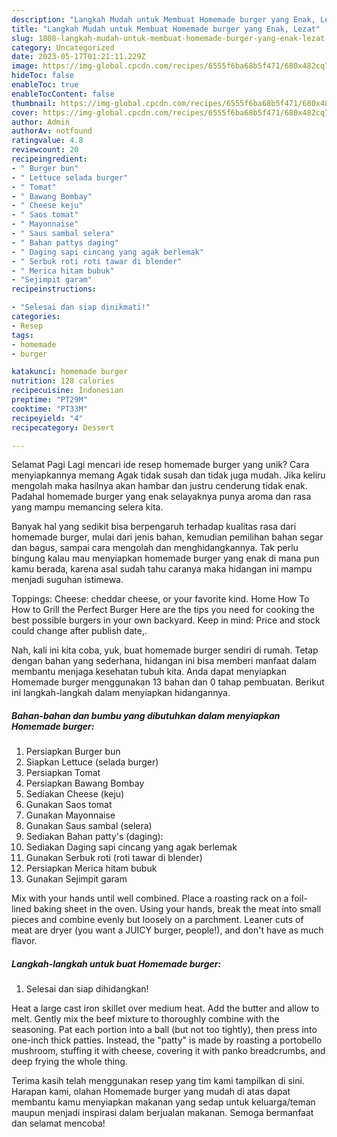 ```yaml
---
description: "Langkah Mudah untuk Membuat Homemade burger yang Enak, Lezat"
title: "Langkah Mudah untuk Membuat Homemade burger yang Enak, Lezat"
slug: 1808-langkah-mudah-untuk-membuat-homemade-burger-yang-enak-lezat
category: Uncategorized
date: 2023-05-17T01:21:11.229Z
image: https://img-global.cpcdn.com/recipes/6555f6ba68b5f471/680x482cq70/homemade-burger-foto-resep-utama.jpg
hideToc: false
enableToc: true
enableTocContent: false
thumbnail: https://img-global.cpcdn.com/recipes/6555f6ba68b5f471/680x482cq70/homemade-burger-foto-resep-utama.jpg
cover: https://img-global.cpcdn.com/recipes/6555f6ba68b5f471/680x482cq70/homemade-burger-foto-resep-utama.jpg
author: Admin
authorAv: notfound
ratingvalue: 4.8
reviewcount: 20
recipeingredient:
- " Burger bun"
- " Lettuce selada burger"
- " Tomat"
- " Bawang Bombay"
- " Cheese keju"
- " Saos tomat"
- " Mayonnaise"
- " Saus sambal selera"
- " Bahan pattys daging"
- " Daging sapi cincang yang agak berlemak"
- " Serbuk roti roti tawar di blender"
- " Merica hitam bubuk"
- "Sejimpit garam"
recipeinstructions:

- "Selesai dan siap dinikmati!"
categories:
- Resep
tags:
- homemade
- burger

katakunci: homemade burger 
nutrition: 128 calories
recipecuisine: Indonesian
preptime: "PT29M"
cooktime: "PT33M"
recipeyield: "4"
recipecategory: Dessert

---
```



Selamat Pagi Lagi mencari ide resep homemade burger yang unik? Cara menyiapkannya memang Agak tidak susah dan tidak juga mudah. Jika keliru mengolah maka hasilnya akan hambar dan justru cenderung tidak enak. Padahal homemade burger yang enak selayaknya punya aroma dan rasa yang mampu memancing selera kita.


Banyak hal yang sedikit bisa berpengaruh terhadap kualitas rasa dari homemade burger, mulai dari jenis bahan, kemudian pemilihan bahan segar dan bagus, sampai cara mengolah dan menghidangkannya. Tak perlu bingung kalau mau menyiapkan homemade burger yang enak di mana pun kamu berada, karena asal sudah tahu caranya maka hidangan ini mampu menjadi suguhan istimewa.

Toppings: Cheese: cheddar cheese, or your favorite kind. Home How To How to Grill the Perfect Burger Here are the tips you need for cooking the best possible burgers in your own backyard. Keep in mind: Price and stock could change after publish date,.


Nah, kali ini kita coba, yuk, buat homemade burger sendiri di rumah. Tetap dengan bahan yang sederhana, hidangan ini bisa memberi manfaat dalam membantu menjaga kesehatan tubuh kita. Anda dapat menyiapkan Homemade burger menggunakan 13 bahan dan 0 tahap pembuatan. Berikut ini langkah-langkah dalam menyiapkan hidangannya.

<!--inarticleads1-->

##### Bahan-bahan dan bumbu yang dibutuhkan dalam menyiapkan Homemade burger:

1. Persiapkan  Burger bun
1. Siapkan  Lettuce (selada burger)
1. Persiapkan  Tomat
1. Persiapkan  Bawang Bombay
1. Sediakan  Cheese (keju)
1. Gunakan  Saos tomat
1. Gunakan  Mayonnaise
1. Gunakan  Saus sambal (selera)
1. Sediakan  Bahan patty&#39;s (daging):
1. Sediakan  Daging sapi cincang yang agak berlemak
1. Gunakan  Serbuk roti (roti tawar di blender)
1. Persiapkan  Merica hitam bubuk
1. Gunakan Sejimpit garam


Mix with your hands until well combined. Place a roasting rack on a foil-lined baking sheet in the oven. Using your hands, break the meat into small pieces and combine evenly but loosely on a parchment. Leaner cuts of meat are dryer (you want a JUICY burger, people!), and don&#39;t have as much flavor. 

<!--inarticleads2-->

##### Langkah-langkah untuk buat Homemade burger:


1. Selesai dan siap dihidangkan!

Heat a large cast iron skillet over medium heat. Add the butter and allow to melt. Gently mix the beef mixture to thoroughly combine with the seasoning. Pat each portion into a ball (but not too tightly), then press into one-inch thick patties. Instead, the &#34;patty&#34; is made by roasting a portobello mushroom, stuffing it with cheese, covering it with panko breadcrumbs, and deep frying the whole thing. 

Terima kasih telah menggunakan resep yang tim kami tampilkan di sini. Harapan kami, olahan Homemade burger yang mudah di atas dapat membantu kamu menyiapkan makanan yang sedap untuk keluarga/teman maupun menjadi inspirasi dalam berjualan makanan. Semoga bermanfaat dan selamat mencoba!
